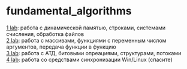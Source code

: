 # fundamental_algorithms

[1 lab](29-09-22): работа с динамической памятью, строками, системами счисления, обработка файлов \
[2 lab](20-10-22): работа с массивами, функциями с переменным числом аргументов, передача функции в функцию \
[3 lab](10-11-22): работа с АТД, битовыми опреациями, структурами, потоками \
[4 lab](01-12-22): работа со средствами синхронизации Win/Linux (спасите)
